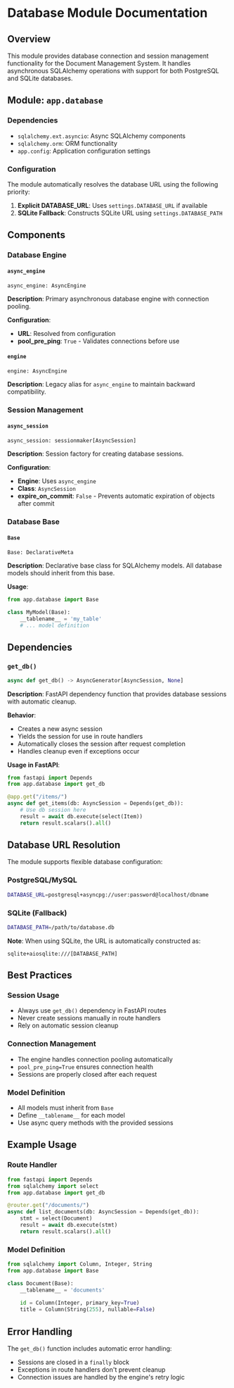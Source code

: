 <!--
This documentation was auto-generated by Claude on 2025-05-31T15-57-58.
Source file: ./src/backend/app/database.py
-->

# Database Module Documentation

## Overview

This module provides database connection and session management functionality for the Document Management System. It handles asynchronous SQLAlchemy operations with support for both PostgreSQL and SQLite databases.

## Module: `app.database`

### Dependencies

- `sqlalchemy.ext.asyncio`: Async SQLAlchemy components
- `sqlalchemy.orm`: ORM functionality
- `app.config`: Application configuration settings

### Configuration

The module automatically resolves the database URL using the following priority:

1. **Explicit DATABASE_URL**: Uses `settings.DATABASE_URL` if available
2. **SQLite Fallback**: Constructs SQLite URL using `settings.DATABASE_PATH`

## Components

### Database Engine

#### `async_engine`
```python
async_engine: AsyncEngine
```

**Description**: Primary asynchronous database engine with connection pooling.

**Configuration**:
- **URL**: Resolved from configuration
- **pool_pre_ping**: `True` - Validates connections before use

#### `engine`
```python
engine: AsyncEngine
```

**Description**: Legacy alias for `async_engine` to maintain backward compatibility.

### Session Management

#### `async_session`
```python
async_session: sessionmaker[AsyncSession]
```

**Description**: Session factory for creating database sessions.

**Configuration**:
- **Engine**: Uses `async_engine`
- **Class**: `AsyncSession`
- **expire_on_commit**: `False` - Prevents automatic expiration of objects after commit

### Database Base

#### `Base`
```python
Base: DeclarativeMeta
```

**Description**: Declarative base class for SQLAlchemy models. All database models should inherit from this base.

**Usage**:
```python
from app.database import Base

class MyModel(Base):
    __tablename__ = 'my_table'
    # ... model definition
```

## Dependencies

### `get_db()`

```python
async def get_db() -> AsyncGenerator[AsyncSession, None]
```

**Description**: FastAPI dependency function that provides database sessions with automatic cleanup.

**Behavior**:
- Creates a new async session
- Yields the session for use in route handlers
- Automatically closes the session after request completion
- Handles cleanup even if exceptions occur

**Usage in FastAPI**:
```python
from fastapi import Depends
from app.database import get_db

@app.get("/items/")
async def get_items(db: AsyncSession = Depends(get_db)):
    # Use db session here
    result = await db.execute(select(Item))
    return result.scalars().all()
```

## Database URL Resolution

The module supports flexible database configuration:

### PostgreSQL/MySQL
```bash
DATABASE_URL=postgresql+asyncpg://user:password@localhost/dbname
```

### SQLite (Fallback)
```bash
DATABASE_PATH=/path/to/database.db
```

**Note**: When using SQLite, the URL is automatically constructed as:
```
sqlite+aiosqlite:///[DATABASE_PATH]
```

## Best Practices

### Session Usage
- Always use `get_db()` dependency in FastAPI routes
- Never create sessions manually in route handlers
- Rely on automatic session cleanup

### Connection Management
- The engine handles connection pooling automatically
- `pool_pre_ping=True` ensures connection health
- Sessions are properly closed after each request

### Model Definition
- All models must inherit from `Base`
- Define `__tablename__` for each model
- Use async query methods with the provided sessions

## Example Usage

### Route Handler
```python
from fastapi import Depends
from sqlalchemy import select
from app.database import get_db

@router.get("/documents/")
async def list_documents(db: AsyncSession = Depends(get_db)):
    stmt = select(Document)
    result = await db.execute(stmt)
    return result.scalars().all()
```

### Model Definition
```python
from sqlalchemy import Column, Integer, String
from app.database import Base

class Document(Base):
    __tablename__ = 'documents'
    
    id = Column(Integer, primary_key=True)
    title = Column(String(255), nullable=False)
```

## Error Handling

The `get_db()` function includes automatic error handling:
- Sessions are closed in a `finally` block
- Exceptions in route handlers don't prevent cleanup
- Connection issues are handled by the engine's retry logic